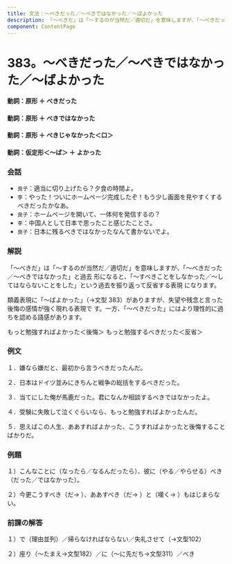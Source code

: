 ```yaml
---
title: 文法：～べきだった／～べきではなかった／～ばよかった
description: 「～べきだ」は「～するのが当然だ／適切だ」を意味しますが、「～べきだった／～べきではなかった」と過去 形になると、「～すべきことをしなかった／～してはならないことをした」という過去を振り返って反省する表現 になります。
component: ContentPage
---
```



# 383。～べきだった／～べきではなかった／～ばよかった
#### 動詞：原形 ＋ べきだった
#### 動詞：原形 ＋ べきではなかった
#### 動詞：原形 ＋ べきじゃなかった＜口＞
#### 動詞：仮定形＜～ば＞ ＋ よかった
### 会話
- `良子`：適当に切り上げたら？夕食の時間よ。
- `李`：やった！ついにホームページ完成したぞ！もう少し画面を見やすくするべきだったかなあ。
- `良子`：ホームページを開いて、一体何を発信するの？
- `李`：中国人として日本で思ったこと感じたことさ。
- `良子`：日本に残るべきではなかったなんて書かないでよ。
### 解説
「～べきだ」は「～するのが当然だ／適切だ」を意味しますが、「～べきだった／～べきではなかった」と過去 形になると、「～すべきことをしなかった／～してはならないことをした」という過去を振り返って反省する表現 になります。

類義表現に「～ばよかった」（→文型 383）がありますが、失望や残念と言った後悔の感情が強く現れる表現で す。一方、「～べきだった」にはより理性的に過ちを認める語感があります。

もっと勉強すればよかった＜後悔＞ もっと勉強するべきだった＜反省＞
### 例文
１．嫌なら嫌だと、最初から言うべきだったんだ。

２．日本はドイツ並みにきちんと戦争の総括をするべきだった。

３．当てにした俺が馬鹿だった。君になんか相談するべきではなかったよ。

４．受験に失敗して泣くぐらいなら、もっと勉強すればよかったんだ。

５．思えばこの人生、ああすればよかった、こうすればよかったと後悔することばかりだ。
### 例題
１）こんなことに（なったら／なるんだったら）、彼に（やる／やらせる）べき（だった／ではなかった）。

２）今更こうすべき（だ→ ）、ああすべき（だ→ ）と（嘆く→ ）もはじまらない。
### 前課の解答
１）で（理由並列）／帰らなければならない／失礼させて（→文型102）

２）座り（～たまえ→文型182）／に（～に先だち→文型311）／べき
